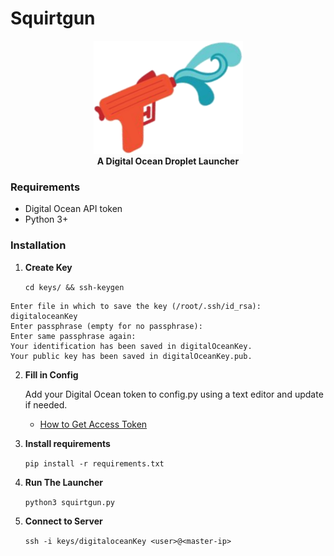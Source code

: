 # Squirtgun

<p align="center">
    <img src="res/squirtgun.png"></img>
    <br>
    <b>A Digital Ocean Droplet Launcher</b>
</p>


### Requirements

- Digital Ocean API token
- Python 3+

### Installation
 
 1. **Create Key**
  
      `cd keys/ && ssh-keygen`
    
   ```
   Enter file in which to save the key (/root/.ssh/id_rsa): digitaloceanKey
   Enter passphrase (empty for no passphrase): 
   Enter same passphrase again: 
   Your identification has been saved in digitalOceanKey.
   Your public key has been saved in digitalOceanKey.pub.
   ``` 

 2. **Fill in Config** 
      
    Add your Digital Ocean token to config.py using a text editor and update if needed.
  	- [How to Get Access Token](https://www.digitalocean.com/community/tutorials/how-to-use-the-digitalocean-api-v2)
       
 3. **Install requirements** 

     `pip install -r requirements.txt`
 
 4. **Run The Launcher**
        
     `python3 squirtgun.py`

 5. **Connect to Server**

     `ssh -i keys/digitaloceanKey <user>@<master-ip>`

        

